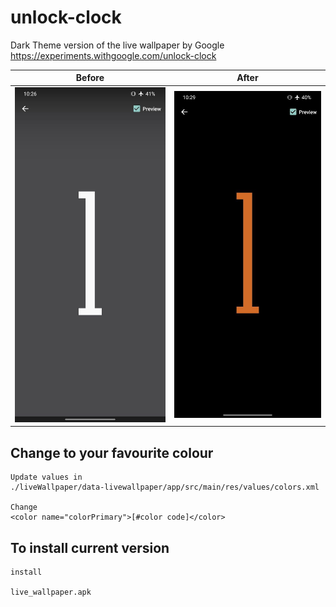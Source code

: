 # unlock-clock
Dark Theme version of the live wallpaper by Google https://experiments.withgoogle.com/unlock-clock


**Before**                           |  **After**
:--------------------------------:|:------------------------------:
![Before Pic](./liveWallpaper/before.jpg)   |  ![After Pic](./liveWallpaper/after.jpg)

## Change to your favourite colour

```
Update values in 
./liveWallpaper/data-livewallpaper/app/src/main/res/values/colors.xml

Change 
<color name="colorPrimary">[#color code]</color>
```

## To install current version

```
install

live_wallpaper.apk
```